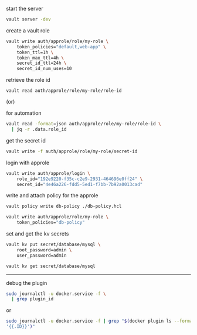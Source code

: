 start the server
```bash
vault server -dev
```

create a vault role
```bash
vault write auth/approle/role/my-role \
    token_policies="default,web-app" \
    token_ttl=1h \
    token_max_ttl=4h \
    secret_id_ttl=24h \
    secret_id_num_uses=10

```

retrieve the role id 
```
vault read auth/approle/role/my-role/role-id
```
(or) 

for automation
```bash
vault read -format=json auth/approle/role/my-role/role-id \
  | jq -r .data.role_id

```
get the secret id
```bash
vault write -f auth/approle/role/my-role/secret-id

```
login with approle 
```bash
vault write auth/approle/login \
    role_id="192e9220-f35c-c2e9-2931-464696e0ff24" \
    secret_id="4e46a226-fdd5-5ed1-f7bb-7b92a0013cad"
```

write and attach policy for the approle 

```bash
vault policy write db-policy ./db-policy.hcl
```
```bash
vault write auth/approle/role/my-role \
    token_policies="db-policy" 
```

set and get the kv secrets 
```bash
vault kv put secret/database/mysql \
    root_password=admin \
    user_password=admin
```

```bash
vault kv get secret/database/mysql 
```

---
debug the plugin 

```bash
sudo journalctl -u docker.service -f \
  | grep plugin_id
```
or

```bash
sudo journalctl -u docker.service -f | grep "$(docker plugin ls --format 
'{{.ID}}')"
```
